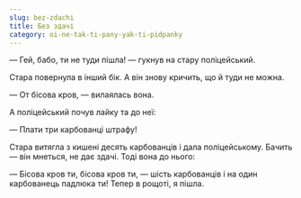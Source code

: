 ```yaml
---
slug: bez-zdachi
title: Без здачі
category: oi-ne-tak-ti-pany-yak-ti-pidpanky
---
```

— Гей, бабо, ти не туди пішла! — гукнув на стару поліцейський.

Стара повернула в інший бік. А він знову кричить, що й туди не можна.

— От бісова кров, — вилаялась вона.

А поліцейський почув лайку та до неї:

— Плати три карбованці штрафу!

Стара витягла з кишені десять карбованців і дала поліцейському. Бачить — він мнеться, не дає здачі. Тоді вона до нього:

— Бісова кров ти, бісова кров ти, — шість карбованців і на один карбованець падлюка ти! Тепер в рощоті, я пішла.

